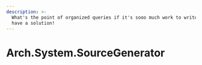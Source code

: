 ```yaml
---
description: >-
  What's the point of organized queries if it's sooo much work to write them? We
  have a solution!
---
```


# Arch.System.SourceGenerator

